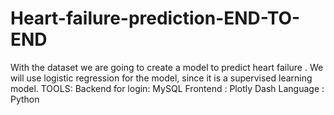 # Heart-failure-prediction-END-TO-END
With the dataset we are going to create a model to predict heart failure . We will use logistic regression for the model, since it is a supervised learning model.
TOOLS:
Backend for login: MySQL
Frontend         : Plotly Dash
Language         : Python
